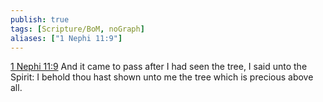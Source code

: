 ```yaml
---
publish: true
tags: [Scripture/BoM, noGraph]
aliases: ["1 Nephi 11:9"]
---
```

[1 Nephi 11:9](https://churchofjesuschrist.org/study/scriptures/bofm/1-ne/11?lang=eng&id=p9#p9) And it came to pass after I had seen the tree, I said unto the Spirit: I behold thou hast shown unto me the tree which is precious above all.
